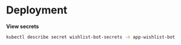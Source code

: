 # Deployment

**View secrets**
```bash
kubectl describe secret wishlist-bot-secrets -n app-wishlist-bot
```